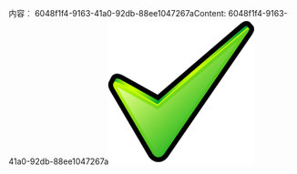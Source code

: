 <span data-ttu-id="8a011-101">内容︰ 6048f1f4-9163-41a0-92db-88ee1047267a</span><span class="sxs-lookup"><span data-stu-id="8a011-101">Content: 6048f1f4-9163-41a0-92db-88ee1047267a</span></span>![图像](01c809ae-3389-4464-b3af-29b4f0780b6e.png)
